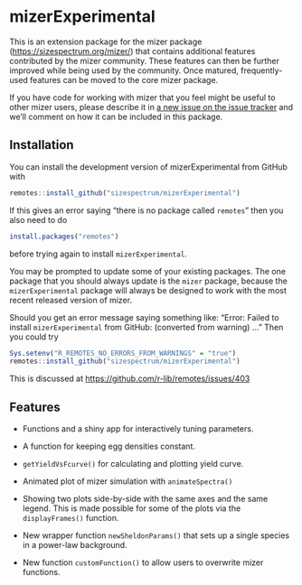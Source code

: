 
# mizerExperimental

<!-- badges: start -->

<!-- badges: end -->

This is an extension package for the mizer package
(<https://sizespectrum.org/mizer/>) that contains additional features
contributed by the mizer community. These features can then be further
improved while being used by the community. Once matured,
frequently-used features can be moved to the core mizer package.

If you have code for working with mizer that you feel might be useful to
other mizer users, please describe it in [a new issue on the issue
tracker](https://github.com/sizespectrum/mizerExperimental/issues/new)
and we’ll comment on how it can be included in this package.

## Installation

You can install the development version of mizerExperimental from GitHub
with

``` r
remotes::install_github("sizespectrum/mizerExperimental")
```

If this gives an error saying “there is no package called `remotes`”
then you also need to do

``` r
install.packages("remotes")
```

before trying again to install `mizerExperimental`.

You may be prompted to update some of your existing packages. The one
package that you should always update is the `mizer` package, because
the `mizerExperimental` package will always be designed to work with the
most recent released version of mizer.

Should you get an error message saying something like: “Error: Failed to
install `mizerExperimental` from GitHub: (converted from warning) …”
Then you could try

``` r
Sys.setenv("R_REMOTES_NO_ERRORS_FROM_WARNINGS" = "true")
remotes::install_github("sizespectrum/mizerExperimental")
```

This is discussed at <https://github.com/r-lib/remotes/issues/403>

## Features

  - Functions and a shiny app for interactively tuning parameters.

  - A function for keeping egg densities constant.

  - `getYieldVsFcurve()` for calculating and plotting yield curve.

  - Animated plot of mizer simulation with `animateSpectra()`

  - Showing two plots side-by-side with the same axes and the same
    legend. This is made possible for some of the plots via the
    `displayFrames()` function.

  - New wrapper function `newSheldonParams()` that sets up a single
    species in a power-law background.

  - New function `customFunction()` to allow users to overwrite mizer
    functions.
